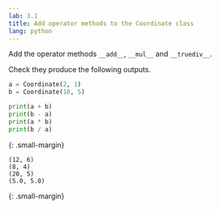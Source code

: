 ```yaml
---
lab: 3.1
title: Add operator methods to the Coordinate class
lang: python
---
```


Add the operator methods `__add__`, `__mul__` and `__truediv__`.

Check they produce the following outputs.

```python
a = Coordinate(2, 1)
b = Coordinate(10, 5)

print(a + b)
print(b - a)
print(a * b)
print(b / a)
```
{: .small-margin}
```plaintext
(12, 6)
(8, 4)
(20, 5)
(5.0, 5.0)
```
{: .small-margin}